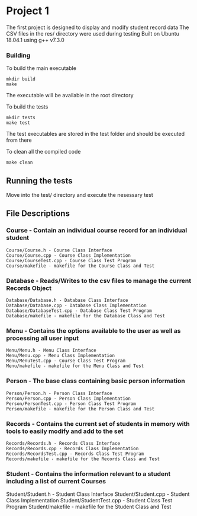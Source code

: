 # Project 1

The first project is designed to display and modify student record data
The CSV files in the res/ directory were used during testing
Built on Ubuntu 18.04.1 using g++ v7.3.0

### Building

To build the main executable

```
mkdir build
make
```
The executable will be available in the root directory

To build the tests

```
mkdir tests
make test
```

The test executables are stored in the test folder and should be executed from there

To clean all the compiled code

```
make clean
```

## Running the tests

Move into the test/ directory and execute the nesessary test

## File Descriptions

### Course - Contain an individual course record for an individual student
```
Course/Course.h - Course Class Interface
Course/Course.cpp - Course Class Implementation
Course/CourseTest.cpp - Course Class Test Program
Course/makefile - makefile for the Course Class and Test
```

### Database - Reads/Writes to the csv files to manage the current Records Object
```
Database/Database.h - Database Class Interface
Database/Database.cpp - Database Class Implementation
Database/DatabaseTest.cpp - Database Class Test Program
Database/makefile - makefile for the Database Class and Test
```

### Menu - Contains the options available to the user as well as processing all user input 
```
Menu/Menu.h - Menu Class Interface
Menu/Menu.cpp - Menu Class Implementation
Menu/MenuTest.cpp - Course Class Test Program
Menu/makefile - makefile for the Menu Class and Test
```

### Person - The base class containing basic person information
```
Person/Person.h - Person Class Interface
Person/Person.cpp - Person Class Implementation
Person/PersonTest.cpp - Person Class Test Program
Person/makefile - makefile for the Person Class and Test
```
### Records - Contains the current set of students in memory with tools to easily modify and add to the set
```
Records/Records.h - Records Class Interface
Records/Records.cpp - Records Class Implementation
Records/RecordsTest.cpp - Records Class Test Program
Records/makefile - makefile for the Records Class and Test
```
### Student - Contains the information relevant to a student including a list of current Courses
Student/Student.h - Student Class Interface
Student/Student.cpp - Student Class Implementation
Student/StudentTest.cpp - Student Class Test Program
Student/makefile - makefile for the Student Class and Test
